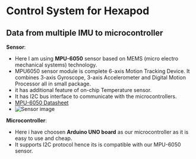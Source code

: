 # Control System for Hexapod
## Data from multiple IMU to microcontroller
 **Sensor**:
 - Here I am using **MPU-6050** sensor based on MEMS (micro electro mechanical systems) technology.
 - MPU6050 sensor module is complete 6-axis Motion Tracking Device. It combines 3-axis Gyroscope, 3-axis Accelerometer and Digital Motion Processor all in small package.
 - it has additional feature of on-chip Temperature sensor. 
 - It has I2C bus interface to communicate with the microcontrollers.
 - [ MPU-6050 Datasheet ](https://github.com/kapilgarg7568/Electronic-Club-Mini-Task-3/files/4626004/MPU-6000-Datasheet1.pdf)
 - ![Sensor image](https://user-images.githubusercontent.com/64272528/81891946-8031cf80-95c7-11ea-9e7e-08b2abaf57c5.jpeg)

 
 **Microcontroller**:
 - Here i have choosen **Arduino UNO board** as our microcontroller as it is easy to use and cheap.
 - It supports I2C protocol hence its is compatible with our MPU-6050 sensor.
 
